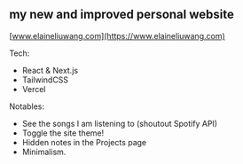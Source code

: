 ## my new and improved personal website

[www.elaineliuwang.com](https://www.elaineliuwang.com)

Tech:
* React & Next.js
* TailwindCSS
* Vercel

Notables:
* See the songs I am listening to (shoutout Spotify API)
* Toggle the site theme!
* Hidden notes in the Projects page
* Minimalism.

